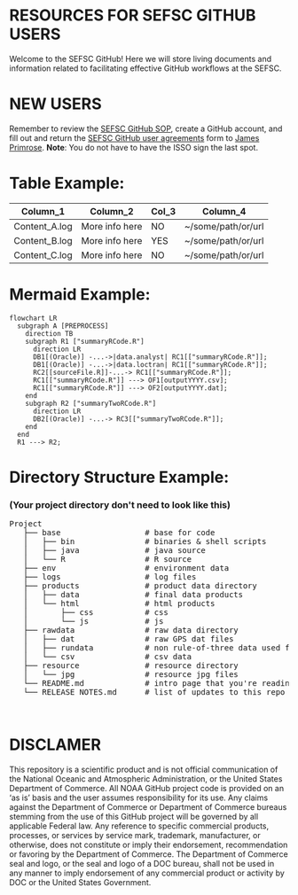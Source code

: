 # RESOURCES FOR SEFSC GITHUB USERS 

Welcome to the SEFSC GitHub! Here we will store living documents and information related to facilitating effective GitHub workflows at the SEFSC. 

# NEW USERS 

Remember to review the [SEFSC GitHub SOP](https://github.com/AdyanRios-NOAA/SEFSC-Resources/blob/18a6c7e98b3e9b71f5e5912282d9d7f08c0e0a1a/SEFSC%20GitHub%20SOP%20and%20User%20Agreement%20Form/SEFSC%20Github%20SOP%20-%20RR%20-%20LON%20-%20BGM.pdf), create a GitHub account, and fill out and return the [SEFSC GitHub user agreements](https://github.com/AdyanRios-NOAA/SEFSC-Resources/blob/18a6c7e98b3e9b71f5e5912282d9d7f08c0e0a1a/SEFSC%20GitHub%20SOP%20and%20User%20Agreement%20Form/SEFSC_GitHub_User_Agreement.pdf) form to [James Primrose](james.primrose@noaa.gov). **Note**: You do not have to have the ISSO sign the last spot. 

# Table Example: 

| Column_1                          | Column_2                               | Col_3 | Column_4             |
|-----------------------------------|----------------------------------------|-------|----------------------|
| Content_A.log                     | More info here                         | NO    | ~/some/path/or/url   |
| Content_B.log                     | More info here                         | YES   | ~/some/path/or/url   |
| Content_C.log                     | More info here                         | NO    | ~/some/path/or/url   |

# Mermaid Example: 
```mermaid
flowchart LR
  subgraph A [PREPROCESS]
    direction TB
    subgraph R1 ["summaryRCode.R"]
      direction LR
      DB1[(Oracle)] -...->|data.analyst| RC1[["summaryRCode.R"]];
      DB1[(Oracle)] -...->|data.loctran| RC1[["summaryRCode.R"]];
      RC2[[sourceFile.R]]-...-> RC1[["summaryRCode.R"]];
      RC1[["summaryRCode.R"]] ---> OF1[outputYYYY.csv];
      RC1[["summaryRCode.R"]] ---> OF2[outputYYYY.dat];
    end
    subgraph R2 ["summaryTwoRCode.R"]
      direction LR
      DB2[(Oracle)] -...-> RC3[["summaryTwoRCode.R"]];
    end
  end
  R1 ---> R2;
```


# Directory Structure Example: 
### (Your project directory don't need to look like this)
<pre>
Project
   ├── base                  # base for code
   │   ├── bin               # binaries & shell scripts
   │   ├── java              # java source
   │   └── R                 # R source
   ├── env                   # environment data
   ├── logs                  # log files  
   ├── products              # product data directory
   │   ├── data              # final data products
   │   └── html              # html products
   │       ├── css           # css 
   │       └── js            # js
   ├── rawdata               # raw data directory
   │   ├── dat               # raw GPS dat files 
   │   ├── rundata           # non rule-of-three data used for processing
   │   └── csv               # csv data
   ├── resource              # resource directory 
   │   └── jpg               # resource jpg files  
   └── README.md             # intro page that you're reading
   └── RELEASE_NOTES.md      # list of updates to this repo
</pre>
<br>



# DISCLAMER

This repository is a scientific product and is not official communication of the National Oceanic and Atmospheric Administration, or the United States Department of Commerce. All NOAA GitHub project code is provided on an ‘as is’ basis and the user assumes responsibility for its use. Any claims against the Department of Commerce or Department of Commerce bureaus stemming from the use of this GitHub project will be governed by all applicable Federal law. Any reference to specific commercial products, processes, or services by service mark, trademark, manufacturer, or otherwise, does not constitute or imply their endorsement, recommendation or favoring by the Department of Commerce. The Department of Commerce seal and logo, or the seal and logo of a DOC bureau, shall not be used in any manner to imply endorsement of any commercial product or activity by DOC or the United States Government.
